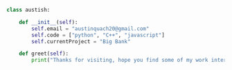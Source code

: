 ```python
class austish:

    def __init__(self):
        self.email = "austinquach20@gmail.com"
        self.code = ["python", "C++", "javascript"]
        self.currentProject = "Big Bank"

    def greet(self):
        print("Thanks for visiting, hope you find some of my work interesting.")
```

<!--
**austish/austish** is a ✨ _special_ ✨ repository because its `README.md` (this file) appears on your GitHub profile.

Here are some ideas to get you started:

- 🔭 I’m currently working on ...
- 🌱 I’m currently learning ...
- 👯 I’m looking to collaborate on ...
- 🤔 I’m looking for help with ...
- 💬 Ask me about ...
- 📫 How to reach me: ...
- 😄 Pronouns: ...
- ⚡ Fun fact: ...
-->
